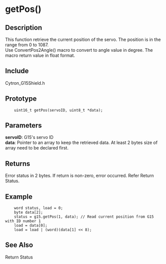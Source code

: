 # getPos() #

## Description ##
This function retrieve the current position of the servo. The position is in the range from 0 to 1087.<br/>
Use ConvertPos2Angle() macro to convert to angle value in degree. The macro return value in float format.

## Include ##
Cytron_G15Shield.h

## Prototype ##
		uint16_t getPos(servoID, uint8_t *data);

## Parameters ##
**servoID**: G15's servo ID<br/>
**data**: Pointer to an array to keep the retrieved data. At least 2 bytes size of array need to be declared first.

## Returns ##
Error status in 2 bytes. If return is non-zero, error occurred. Refer Return Status.

## Example ##
		word status, load = 0;
		byte data[2];
		status = g15.getPos(1, data); // Read current position from G15 with ID number 1
		load = data[0];
		load = load | (word)(data[1] << 8);

## See Also ##
Return Status